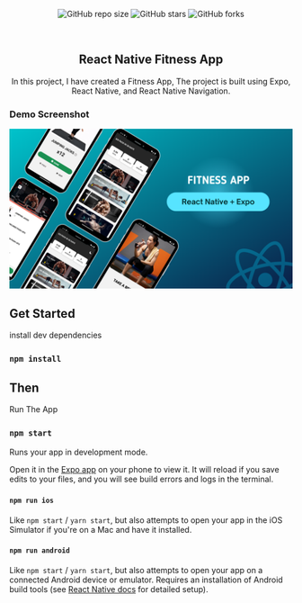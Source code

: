 <div align="center">
  
  ![GitHub repo size](https://img.shields.io/github/repo-size/venkat0086/fitness-app)
  ![GitHub stars](https://img.shields.io/github/stars/venkat0086/fitness-app?style=social)
  ![GitHub forks](https://img.shields.io/github/forks/venkat0086/fitness-app?style=social)
 
  <br />

  <h2 align="center">React Native Fitness App</h2>

In this project, I have created a Fitness App, The project is built using Expo, React Native, and React Native Navigation.

</div>

### Demo Screenshot

![React Native Fitness App Demo](./readme-images/React-Native-Fitness-App.png "Desktop Demo")

## Get Started

install dev dependencies

### `npm install`

## Then

Run The App

### `npm start`

Runs your app in development mode.

Open it in the [Expo app](https://expo.io) on your phone to view it. It will reload if you save edits to your files, and you will see build errors and logs in the terminal.

#### `npm run ios`

Like `npm start` / `yarn start`, but also attempts to open your app in the iOS Simulator if you're on a Mac and have it installed.

#### `npm run android`

Like `npm start` / `yarn start`, but also attempts to open your app on a connected Android device or emulator. Requires an installation of Android build tools (see [React Native docs](https://facebook.github.io/react-native/docs/getting-started.html) for detailed setup).
